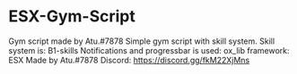 # ESX-Gym-Script
Gym script made by Atu.#7878  Simple gym script with skill system. Skill system is: B1-skills Notifications and progressbar is used: ox_lib framework: ESX  Made by Atu.#7878 Discord: https://discord.gg/fkM22XjMns
